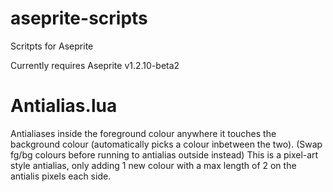 # aseprite-scripts
Scritpts for Aseprite

Currently requires Aseprite v1.2.10-beta2

<h1>Antialias.lua</h1>
Antialiases inside the foreground colour anywhere it touches the background colour (automatically picks a colour inbetween the two).
(Swap fg/bg colours before running to antialias outside instead)
This is a pixel-art style antialias, only adding 1 new colour with a max length of 2 on the antialis pixels each side.

